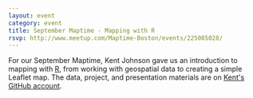 ```yaml
---
layout: event
category: event
title: September Maptime - Mapping with R
rsvp: http://www.meetup.com/Maptime-Boston/events/225085028/
---
```


For our September Maptime, Kent Johnson gave us an introduction to mapping with [R](https://www.r-project.org/), from working with geospatial data to creating a simple Leaflet map. The data, project, and presentation materials are on [Kent's GitHub account](https://github.com/kent37/Maptime-Mapping-with-R).
